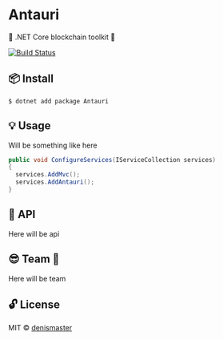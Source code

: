 # Antauri
:wrench: .NET Core blockchain toolkit :nut_and_bolt:

[![Build Status](https://travis-ci.org/denismaster/antauri.svg?branch=master)](https://travis-ci.org/denismaster/antauri)

## :package: Install

```
$ dotnet add package Antauri
```

## :bulb: Usage

Will be something like here

```csharp
public void ConfigureServices(IServiceCollection services)
{
  services.AddMvc();
  services.AddAntauri();
}
```

## :book: API

Here will be api

## :sunglasses: Team :beers:

Here will be team

## :unlock: License

MIT © [denismaster](https://denismaster.github.io)



